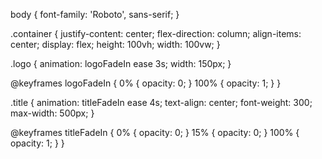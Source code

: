body {
    font-family: 'Roboto', sans-serif;
}

.container {
    justify-content: center;
    flex-direction: column;
    align-items: center;
    display: flex;
    height: 100vh;
    width: 100vw;
}

.logo {
    animation: logoFadeIn ease 3s;
    width: 150px;
}

@keyframes logoFadeIn {
    0% {
        opacity: 0;
    }
    100% {
        opacity: 1;
    }
}


.title {
    animation: titleFadeIn ease 4s;
    text-align: center;
    font-weight: 300;
    max-width: 500px;
}

@keyframes titleFadeIn {
    0% {
        opacity: 0;
    }
    15% {
        opacity: 0;
    }
    100% {
        opacity: 1;
    }
}

